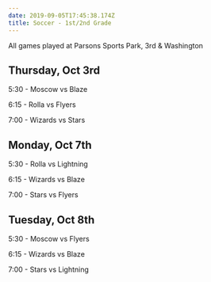 ```yaml
---
date: 2019-09-05T17:45:38.174Z
title: Soccer - 1st/2nd Grade
---
```


All games played at Parsons Sports Park, 3rd & Washington

## Thursday, Oct 3rd

5:30 - Moscow vs Blaze

6:15 - Rolla vs Flyers

7:00 - Wizards vs Stars

## Monday, Oct 7th

5:30 - Rolla vs Lightning

6:15 - Wizards vs Blaze

7:00 - Stars vs Flyers

## Tuesday, Oct 8th

5:30 - Moscow vs Flyers

6:15 - Wizards vs Blaze

7:00 - Stars vs Lightning
